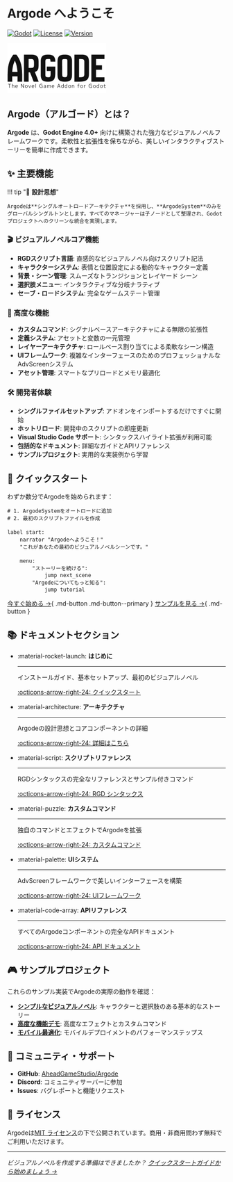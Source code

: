 # Argode へようこそ

[![Godot](https://img.shields.io/badge/Godot-4.0+-blue.svg)](https://godotengine.org/)
[![License](https://img.shields.io/badge/License-MIT-green.svg)](LICENSE)
[![Version](https://img.shields.io/badge/Version-2.0-orange.svg)](https://github.com/AheadGameStudio/Argode/releases)

![Argode Logo](images/ArgodeLogo.png)

## Argode（アルゴード）とは？

**Argode** は、**Godot Engine 4.0+** 向けに構築された強力なビジュアルノベルフレームワークです。柔軟性と拡張性を保ちながら、美しいインタラクティブストーリーを簡単に作成できます。

## ✨ 主要機能

!!! tip "🎯 **設計思想**"
    
    Argodeは**シングルオートロードアーキテクチャ**を採用し、**ArgodeSystem**のみをグローバルシングルトンとします。すべてのマネージャーは子ノードとして整理され、Godotプロジェクトへのクリーンな統合を実現します。

### 🎬 **ビジュアルノベルコア機能**
- **RGDスクリプト言語**: 直感的なビジュアルノベル向けスクリプト記法
- **キャラクターシステム**: 表情と位置設定による動的なキャラクター定義
- **背景・シーン管理**: スムーズなトランジションとレイヤード シーン
- **選択肢メニュー**: インタラクティブな分岐ナラティブ
- **セーブ・ロードシステム**: 完全なゲームステート管理

### 🎨 **高度な機能**
- **カスタムコマンド**: シグナルベースアーキテクチャによる無限の拡張性
- **定義システム**: アセットと変数の一元管理
- **レイヤーアーキテクチャ**: ロールベース割り当てによる柔軟なシーン構造
- **UIフレームワーク**: 複雑なインターフェースのためのプロフェッショナルなAdvScreenシステム
- **アセット管理**: スマートなプリロードとメモリ最適化

### 🛠️ **開発者体験**
- **シングルファイルセットアップ**: アドオンをインポートするだけですぐに開始
- **ホットリロード**: 開発中のスクリプトの即座更新
- **Visual Studio Code サポート**: シンタックスハイライト拡張が利用可能
- **包括的なドキュメント**: 詳細なガイドとAPIリファレンス
- **サンプルプロジェクト**: 実用的な実装例から学習

## 🚀 クイックスタート

わずか数分でArgodeを始められます：

```gdscript
# 1. ArgodeSystemをオートロードに追加
# 2. 最初のスクリプトファイルを作成

label start:
    narrator "Argodeへようこそ！"
    "これがあなたの最初のビジュアルノベルシーンです。"
    
    menu:
        "ストーリーを続ける":
            jump next_scene
        "Argodeについてもっと知る":
            jump tutorial
```

[今すぐ始める →](getting-started/quick-start.ja.md){ .md-button .md-button--primary }
[サンプルを見る →](examples/simple-vn.ja.md){ .md-button }

## 📚 ドキュメントセクション

<div class="grid cards" markdown>

-   :material-rocket-launch: **はじめに**
    
    ---
    
    インストールガイド、基本セットアップ、最初のビジュアルノベル
    
    [:octicons-arrow-right-24: クイックスタート](getting-started/quick-start.ja.md)

-   :material-architecture: **アーキテクチャ**
    
    ---
    
    Argodeの設計思想とコアコンポーネントの詳細
    
    [:octicons-arrow-right-24: 詳細はこちら](architecture/design-philosophy.ja.md)

-   :material-script: **スクリプトリファレンス**
    
    ---
    
    RGDシンタックスの完全なリファレンスとサンプル付きコマンド
    
    [:octicons-arrow-right-24: RGD シンタックス](script/rgd-syntax.ja.md)

-   :material-puzzle: **カスタムコマンド**
    
    ---
    
    独自のコマンドとエフェクトでArgodeを拡張
    
    [:octicons-arrow-right-24: カスタムコマンド](custom-commands/overview.ja.md)

-   :material-palette: **UIシステム**
    
    ---
    
    AdvScreenフレームワークで美しいインターフェースを構築
    
    [:octicons-arrow-right-24: UIフレームワーク](ui/advscreen.ja.md)

-   :material-code-array: **APIリファレンス**
    
    ---
    
    すべてのArgodeコンポーネントの完全なAPIドキュメント
    
    [:octicons-arrow-right-24: API ドキュメント](api/argode-system.ja.md)

</div>

## 🎮 サンプルプロジェクト

これらのサンプル実装でArgodeの実際の動作を確認：

- **[シンプルなビジュアルノベル](examples/simple-vn.ja.md)**: キャラクターと選択肢のある基本的なストーリー
- **[高度な機能デモ](examples/custom-features.ja.md)**: 高度なエフェクトとカスタムコマンド
- **[モバイル最適化](examples/best-practices.ja.md)**: モバイルデプロイメントのパフォーマンステップス

## 🤝 コミュニティ・サポート

- **GitHub**: [AheadGameStudio/Argode](https://github.com/AheadGameStudio/Argode)
- **Discord**: コミュニティサーバーに参加
- **Issues**: バグレポートと機能リクエスト

## 📄 ライセンス

Argodeは[MIT ライセンス](https://github.com/AheadGameStudio/Argode/blob/main/LICENSE)の下で公開されています。商用・非商用問わず無料でご利用いただけます。

---

*ビジュアルノベルを作成する準備はできましたか？ [クイックスタートガイドから始めましょう →](getting-started/quick-start.ja.md)*
